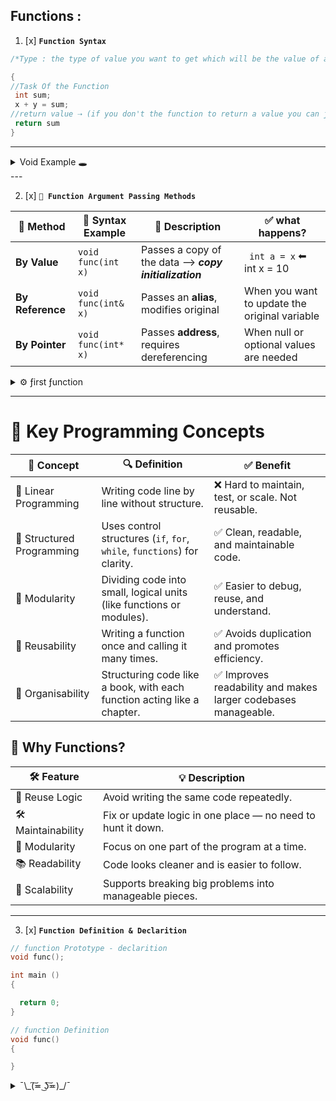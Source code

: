 ## Functions :

1. [x] **`Function Syntax`**
 ```cpp
/*Type : the type of value you want to get which will be the value of a*/ int /*name*/ Adder (/*parameter list or arguments*/ int x, int y)

{
//Task Of the Function
  int sum;
  x + y = sum;
//return value ⇢ (if you don't the function to return a value you can just put【void】as the 【type】of the function)
  return sum
}
```
---
<details>
<summary> Void Example 🕳️ </summary>
	
## We use `void` when we don't need a value from a function, like the code above us ⬆️:
	
```cpp
void Adder (int x, int y)
{
  int sum;
  x + y = sum;
  cout<<sum;
// you can put 【return】or not 
}

```
</details>
---

2.  [x] **` 🔄 Function Argument Passing Methods `**

| 🔹 Method        | 🧠 Syntax Example        | 💬 Description                              | ✅ what happens?                             |
|------------------|--------------------------|---------------------------------------------|------------------------------------------------|
| **By Value**     | `void func(int x)`       | Passes a copy  of the data --> _**copy initialization**_ | ``` int a = x``` ⬅ int x = 10  |
| **By Reference** | `void func(int& x)`    | Passes an **alias**, modifies original      | When you want to update the original variable  | When you want to update the original variable  |
| **By Pointer**   | `void func(int* x)`    | Passes **address**, requires dereferencing  | When null or optional values are needed        | When null or optional values are needed        | 

<details>
<summary> ⚙️ ƒirst ƒunction  </summary>
	
## 📜 Passing by Value & Refrence step by step :
	
```cpp
//3- go through the function and pass values (Copy initialization, Poniter for the value)
int func (int a /*made a copy from x called `a` */, int *ptr /*pointer to an integer, accessing the value at that memory address (in main)*/)
{
  //int a == int x, 
    a++;       // 4- add one to integar a
    *ptr = 5;  // 5- changes x in main to 5
    return a;  
}

//let's go through the code line by line :

int main ()
{
   
    int x = 2;                // 1- assigning x to 2
    int y = func (x, &x);     // 2- y assigned to a value (the value after the function executed)
                              // 6- y = a = 3 
    cout<<x<<" "<<y;          
    return 0;
}
```
</details>


---



# 📘 Key Programming Concepts

| 🧠 Concept            | 🔍 Definition                                                                 | ✅ Benefit                                                                 |
|----------------------|--------------------------------------------------------------------------------|---------------------------------------------------------------------------|
| 🔹 Linear Programming | Writing code line by line without structure.                                  | ❌ Hard to maintain, test, or scale. Not reusable.                        |
| 🔹 Structured Programming | Uses control structures (`if`, `for`, `while`, `functions`) for clarity.     | ✅ Clean, readable, and maintainable code.                                |
| 🔹 Modularity         | Dividing code into small, logical units (like functions or modules).          | ✅ Easier to debug, reuse, and understand.                                |
| 🔹 Reusability        | Writing a function once and calling it many times.                            | ✅ Avoids duplication and promotes efficiency.                            |
| 🔹 Organisability     | Structuring code like a book, with each function acting like a chapter.       | ✅ Improves readability and makes larger codebases manageable.            |


## 🎯 Why Functions?

| 🛠️ Feature          | 💡 Description                                                  |
|---------------------|-----------------------------------------------------------------|
| 🔁 Reuse Logic       | Avoid writing the same code repeatedly.                        |
| 🛠 Maintainability   | Fix or update logic in one place — no need to hunt it down.    |
| 🧩 Modularity        | Focus on one part of the program at a time.                    |
| 📚 Readability       | Code looks cleaner and is easier to follow.                    |
| 🚀 Scalability       | Supports breaking big problems into manageable pieces.         |
---


3. [x] **`Function Definition & Declarition `**
```cpp
// function Prototype - declarition
void func();

int main ()
{

  return 0;
}

// function Definition
void func()
{

}


```

<details>
<summary> ¯\_(͠≖ ͜ʖ͠≖)_/¯ </summary>
	
</details>